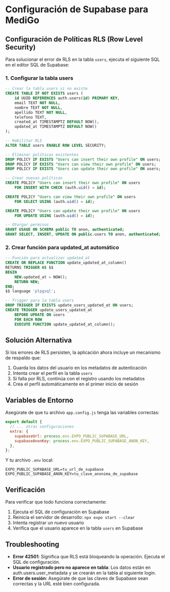 # Configuración de Supabase para MediGo

## Configuración de Políticas RLS (Row Level Security)

Para solucionar el error de RLS en la tabla `users`, ejecuta el siguiente SQL en el editor SQL de Supabase:

### 1. Configurar la tabla users

```sql
-- Crear la tabla users si no existe
CREATE TABLE IF NOT EXISTS users (
    id UUID REFERENCES auth.users(id) PRIMARY KEY,
    email TEXT NOT NULL,
    nombre TEXT NOT NULL,
    apellido TEXT NOT NULL,
    telefono TEXT,
    created_at TIMESTAMPTZ DEFAULT NOW(),
    updated_at TIMESTAMPTZ DEFAULT NOW()
);

-- Habilitar RLS
ALTER TABLE users ENABLE ROW LEVEL SECURITY;

-- Eliminar políticas existentes
DROP POLICY IF EXISTS "Users can insert their own profile" ON users;
DROP POLICY IF EXISTS "Users can view their own profile" ON users;
DROP POLICY IF EXISTS "Users can update their own profile" ON users;

-- Crear nuevas políticas
CREATE POLICY "Users can insert their own profile" ON users
    FOR INSERT WITH CHECK (auth.uid() = id);

CREATE POLICY "Users can view their own profile" ON users
    FOR SELECT USING (auth.uid() = id);

CREATE POLICY "Users can update their own profile" ON users
    FOR UPDATE USING (auth.uid() = id);

-- Otorgar permisos
GRANT USAGE ON SCHEMA public TO anon, authenticated;
GRANT SELECT, INSERT, UPDATE ON public.users TO anon, authenticated;
```

### 2. Crear función para updated_at automático

```sql
-- Función para actualizar updated_at
CREATE OR REPLACE FUNCTION update_updated_at_column()
RETURNS TRIGGER AS $$
BEGIN
    NEW.updated_at = NOW();
    RETURN NEW;
END;
$$ language 'plpgsql';

-- Trigger para la tabla users
DROP TRIGGER IF EXISTS update_users_updated_at ON users;
CREATE TRIGGER update_users_updated_at
    BEFORE UPDATE ON users
    FOR EACH ROW
    EXECUTE FUNCTION update_updated_at_column();
```

## Solución Alternativa

Si los errores de RLS persisten, la aplicación ahora incluye un mecanismo de respaldo que:

1. Guarda los datos del usuario en los metadatos de autenticación
2. Intenta crear el perfil en la tabla `users` 
3. Si falla por RLS, continúa con el registro usando los metadatos
4. Crea el perfil automáticamente en el primer inicio de sesión

## Variables de Entorno

Asegúrate de que tu archivo `app.config.js` tenga las variables correctas:

```javascript
export default {
  // ... otras configuraciones
  extra: {
    supabaseUrl: process.env.EXPO_PUBLIC_SUPABASE_URL,
    supabaseAnonKey: process.env.EXPO_PUBLIC_SUPABASE_ANON_KEY,
  },
};
```

Y tu archivo `.env` local:

```
EXPO_PUBLIC_SUPABASE_URL=tu_url_de_supabase
EXPO_PUBLIC_SUPABASE_ANON_KEY=tu_clave_anonima_de_supabase
```

## Verificación

Para verificar que todo funciona correctamente:

1. Ejecuta el SQL de configuración en Supabase
2. Reinicia el servidor de desarrollo: `npx expo start --clear`
3. Intenta registrar un nuevo usuario
4. Verifica que el usuario aparece en la tabla `users` en Supabase

## Troubleshooting

- **Error 42501**: Significa que RLS está bloqueando la operación. Ejecuta el SQL de configuración.
- **Usuario registrado pero no aparece en tabla**: Los datos están en auth.users.user_metadata y se crearán en la tabla al siguiente login.
- **Error de sesión**: Asegúrate de que las claves de Supabase sean correctas y la URL esté bien configurada. 
